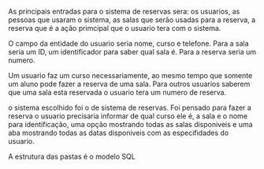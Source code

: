 As principais entradas para o sistema de reservas sera: os usuarios, as pessoas que usaram o sistema, as salas que serão usadas para a reserva, a reserva que é a ação primcipal que o usuario tera com o sistema.

O campo da entidade do usuario seria nome, curso e telefone. Para a sala seria um ID, um identificador para saber qual sala é. Para a reserva seria um numero.

Um usuario faz um curso necessariamente, ao mesmo tempo que somente um aluno pode fazer a reserva de uma sala. Para outros usuarios saberem que uma sala esta reservada o usuario tera um numero de reserva.


o sistema escolhido foi o de sistema de reservas. Foi pensado para fazer a reserva o usuario precisaria informar de qual curso ele é, a sala e o nome para identificação, uma opção mostrando todas as salas disponiveis e uma aba mostrando todas as datas disponiveis com as especifidades do usuario.

A estrutura das pastas é o modelo SQL